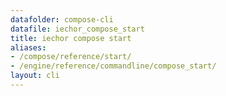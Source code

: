 ```yaml
---
datafolder: compose-cli
datafile: iechor_compose_start
title: iechor compose start
aliases:
- /compose/reference/start/
- /engine/reference/commandline/compose_start/
layout: cli
---
```


<!--
Sorry, but the contents of this page are automatically generated from
iEchor's source code. If you want to suggest a change to the text that appears
here, you'll need to find the string by searching this repo:
https://github.com/iechor/compose
-->
